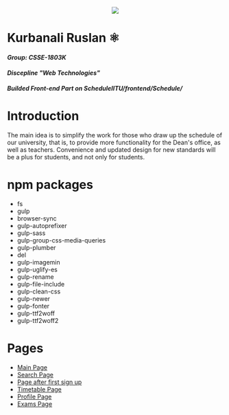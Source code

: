 <p align="center">
  <img src="https://repository-images.githubusercontent.com/305285634/736c7400-1216-11eb-9c1f-ea3af3667305">
</p>

# Kurbanali Ruslan :atom_symbol:
#### *Group: CSSE-1803K*
#### *Discepline "Web Technologies"*
*__Builded Front-end Part on ScheduleIITU/frontend/Schedule/__*

# Introduction
The main idea is to simplify the work for those who draw up the schedule of our university, that is, to provide more functionality for the Dean's office, as well as teachers. Convenience and updated design for new standards will be a plus for students, and not only for students.

# npm packages
  * fs
  * gulp
  * browser-sync
  * gulp-autoprefixer
  * gulp-sass
  * gulp-group-css-media-queries
  * gulp-plumber
  * del
  * gulp-imagemin
  * gulp-uglify-es
  * gulp-rename
  * gulp-file-include
  * gulp-clean-css
  * gulp-newer
  * gulp-fonter
  * gulp-ttf2woff
  * gulp-ttf2woff2
  
# Pages
  * [Main Page](https://hypev.github.io/projects/iitu-schedule/index.html)
  * [Search Page](https://hypev.github.io/projects/iitu-schedule/search.html)
  * [Page after first sign up](https://hypev.github.io/projects/iitu-schedule/select.html)
  * [Timetable Page](https://hypev.github.io/projects/iitu-schedule/schedule.html)
  * [Profile Page](https://hypev.github.io/projects/iitu-schedule/profile.html)
  * [Exams Page](https://hypev.github.io/projects/iitu-schedule/exams.html)

